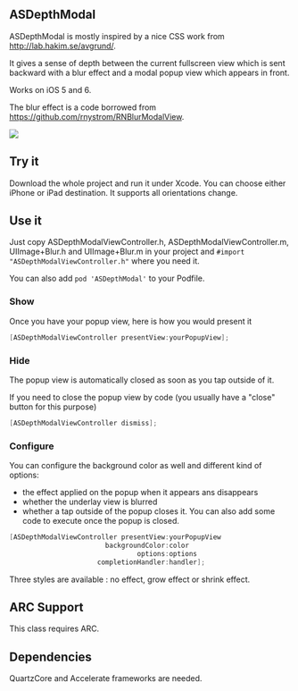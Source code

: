 ## ASDepthModal
ASDepthModal is mostly inspired by a nice CSS work from http://lab.hakim.se/avgrund/.

It gives a sense of depth between the current fullscreen view which is sent backward with a blur effect and a modal popup view which appears in front.

Works on iOS 5 and 6.

The blur effect is a code borrowed from https://github.com/rnystrom/RNBlurModalView.

![](https://github.com/autresphere/ASDepthModal/raw/master/Screenshots/iPhoneVideo.gif)

## Try it
Download the whole project and run it under Xcode. You can choose either iPhone or iPad destination.
It supports all orientations change.

## Use it
Just copy ASDepthModalViewController.h, ASDepthModalViewController.m, UIImage+Blur.h and UIImage+Blur.m in your project and `#import "ASDepthModalViewController.h"` where you need it.

You can also add `pod 'ASDepthModal'` to your Podfile.

### Show
Once you have your popup view, here is how you would present it
``` objective-c
[ASDepthModalViewController presentView:yourPopupView];
```
    
### Hide
The popup view is automatically closed as soon as you tap outside of it.

If you need to close the popup view by code (you usually have a "close" button for this purpose)
``` objective-c
[ASDepthModalViewController dismiss];
```

### Configure
You can configure the background color as well and different kind of options:
* the effect applied on the popup when it appears ans disappears
* whether the underlay view is blurred
* whether a tap outside of the popup closes it.
You can also add some code to execute once the popup is closed.

``` objective-c
[ASDepthModalViewController presentView:yourPopupView
                        backgroundColor:color
                                options:options
                      completionHandler:handler];
```
Three styles are available : no effect, grow effect or shrink effect.

## ARC Support
This class requires ARC.

## Dependencies
QuartzCore and Accelerate frameworks are needed.
